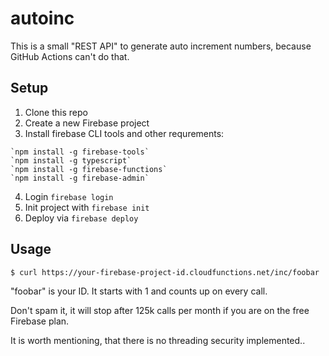 # autoinc

This is a small "REST API" to generate auto increment numbers, because GitHub Actions can't do that.

## Setup

1. Clone this repo
2. Create a new Firebase project
3. Install firebase CLI tools and other requrements:
```
`npm install -g firebase-tools`
`npm install -g typescript`
`npm install -g firebase-functions`
`npm install -g firebase-admin`
```
4. Login `firebase login`
5. Init project with `firebase init`
6. Deploy via `firebase deploy`

## Usage

`$ curl https://your-firebase-project-id.cloudfunctions.net/inc/foobar`

"foobar" is your ID. It starts with 1 and counts up on every call.

Don't spam it, it will stop after 125k calls per month if you are on the free Firebase plan. 

It is worth mentioning, that there is no threading security implemented.. 
